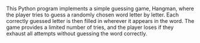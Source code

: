 This Python program implements a simple guessing game, Hangman, where the player tries to guess a randomly chosen word letter by letter. 
Each correctly guessed letter is then filled in wherever it appears in the word.
The game provides a limited number of tries, and the player loses if they exhaust all attempts without guessing the word correctly.
